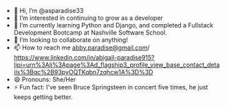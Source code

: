 - 👋 Hi, I’m @asparadise33
- 👀 I’m interested in continuing to grow as a developer
- 🌱 I’m currently learning Python and Django, and completed a Fullstack Development Bootcamp at Nashville Software School.
- 💞️ I’m looking to collaborate on anything!
- 📫 How to reach me abby.paradise@gmail.com/   https://www.linkedin.com/in/abigail-paradise915?lipi=urn%3Ali%3Apage%3Ad_flagship3_profile_view_base_contact_details%3Bqc%2B93pyOQTKqbn7zqhcw1A%3D%3D
- 😄 Pronouns: She/Her
- ⚡ Fun fact: I've seen Bruce Springsteen in concert five times, he just keeps getting better.

<!---
asparadise33/asparadise33 is a ✨ special ✨ repository because its `README.md` (this file) appears on your GitHub profile.
You can click the Preview link to take a look at your changes.
--->

